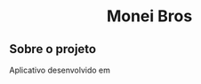 <h1 align="center">Monei Bros</h1>
<h2>Sobre o projeto</h2>
Aplicativo desenvolvido em <link rel="stylesheet" href="https://cdn.jsdelivr.net/gh/devicons/devicon@v2.15.1/devicon.min.css">
